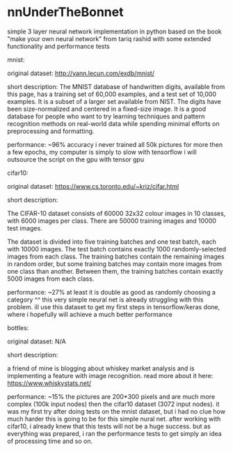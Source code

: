 # nnUnderTheBonnet
simple 3 layer neural network implementation in python based on the book "make your own neural network" from tariq rashid with some extended functionality and performance tests

mnist:

original dataset: 
http://yann.lecun.com/exdb/mnist/

short description: 
The MNIST database of handwritten digits, available from this page, 
has a training set of 60,000 examples, and a test set of 10,000 examples. 
It is a subset of a larger set available from NIST. The digits have been 
size-normalized and centered in a fixed-size image.
It is a good database for people who want to try learning 
techniques and pattern recognition methods on real-world data while 
spending minimal efforts on preprocessing and formatting.

performance: ~96% accuracy
i never trained all 50k pictures for more then a few epochs, my computer is simply to slow
with tensorflow i will outsource the script on the gpu with tensor gpu



cifar10:

original dataset:
https://www.cs.toronto.edu/~kriz/cifar.html

short description:

The CIFAR-10 dataset consists of 60000 32x32 colour images in 10 classes, with 6000 images per class. 
There are 50000 training images and 10000 test images. 

The dataset is divided into five training batches and one test batch, each with 10000 images. 
The test batch contains exactly 1000 randomly-selected images from each class. 
The training batches contain the remaining images in random order, but some training batches may 
contain more images from one class than another. 
Between them, the training batches contain exactly 5000 images from each class. 

performance: ~27%
at least it is double as good as randomly choosing a category ^^
this very simple neural net is already struggling with this problem.
ill use this dataset to get my first steps in tensorflow/keras done, where i hopefully will
achieve a much better performance



bottles:

original dataset: N/A

short description:

a friend of mine is blogging about whiskey market analysis and is implementing a feature with image recognition.
read more about it here: https://www.whiskystats.net/

performance: ~15%
the pictures are 200*300 pixels and are much more complex (100k input nodes) then the cifar10 dataset (3072 input nodes).
it was my first try after doing tests on the mnist dataset, 
but i had no clue how much harder this is going to be for this simple nural net.
after working with cifar10, i already knew that this tests will not be a huge success. but as everything was prepared, 
i ran the performance tests to get simply an idea of processing time and so on.
